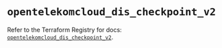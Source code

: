 # `opentelekomcloud_dis_checkpoint_v2`

Refer to the Terraform Registry for docs: [`opentelekomcloud_dis_checkpoint_v2`](https://registry.terraform.io/providers/opentelekomcloud/opentelekomcloud/1.36.29/docs/resources/dis_checkpoint_v2).
